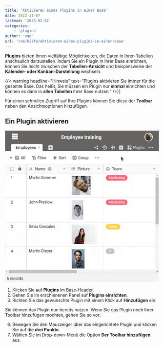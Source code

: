 ```yaml
---
title: 'Aktivieren eines Plugins in einer Base'
date: 2022-11-07
lastmod: '2023-02-02'
categories:
    - 'plugins'
author: 'vge'
url: '/de/hilfe/aktivieren-eines-plugins-in-einer-base'
---
```


**Plugins** bieten Ihnen vielfältige Möglichkeiten, die Daten in Ihren Tabellen anschaulich darzustellen. Indem Sie ein Plugin in Ihrer Base einrichten, können Sie leicht zwischen der **Tabellen-Ansicht** und beispielsweise der **Kalender- oder Kanban-Darstellung** wechseln.

{{< warning  headline="Hinweis"  text="Plugins aktivieren Sie immer für die gesamte Base. Das heißt, Sie müssen ein Plugin nur **einmal** einrichten und können es dann in **allen Tabellen** Ihrer Base nutzen." />}}

Für einen schnellen Zugriff auf Ihre Plugins können Sie diese der **Toolbar** neben den Ansichtsoptionen hinzufügen.

## Ein Plugin aktivieren

![Ein Plugin in einer Base akivieren](images/activate-a-plugin.gif)

1. Klicken Sie auf **Plugins** im Base-Header.
2. Gehen Sie im erschienenen Panel auf **Plugins einrichten**.
3. Richten Sie das gewünschte Plugin mit einem Klick auf **Hinzufügen** ein.

Sie können das Plugin nun bereits nutzen. Wenn Sie das Plugin noch Ihrer Toolbar hinzufügen möchten, gehen Sie so vor:

6. Bewegen Sie den Mauszeiger über das eingerichtete Plugin und klicken Sie auf die **drei Punkte**.
7. Wählen Sie im Drop-down-Menü die Option **Der Toolbar hinzufügen** aus.
